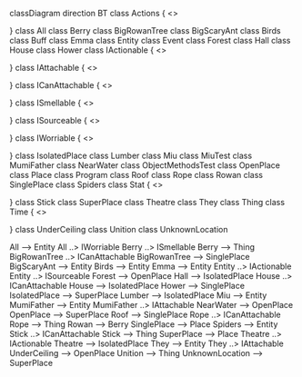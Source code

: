 classDiagram
direction BT
class Actions {
<<enumeration>>

}
class All
class Berry
class BigRowanTree
class BigScaryAnt
class Birds
class Buff
class Emma
class Entity
class Event
class Forest
class Hall
class House
class Hower
class IActionable {
<<Interface>>

}
class IAttachable {
<<Interface>>

}
class ICanAttachable {
<<Interface>>

}
class ISmellable {
<<Interface>>

}
class ISourceable {
<<Interface>>

}
class IWorriable {
<<Interface>>

}
class IsolatedPlace
class Lumber
class Miu
class MiuTest
class MumiFather
class NearWater
class ObjectMethodsTest
class OpenPlace
class Place
class Program
class Roof
class Rope
class Rowan
class SinglePlace
class Spiders
class Stat {
<<enumeration>>

}
class Stick
class SuperPlace
class Theatre
class They
class Thing
class Time {
<<enumeration>>

}
class UnderCeiling
class Unition
class UnknownLocation

All  -->  Entity 
All  ..>  IWorriable 
Berry  ..>  ISmellable 
Berry  -->  Thing 
BigRowanTree  ..>  ICanAttachable 
BigRowanTree  -->  SinglePlace 
BigScaryAnt  -->  Entity 
Birds  -->  Entity 
Emma  -->  Entity 
Entity  ..>  IActionable 
Entity  ..>  ISourceable 
Forest  -->  OpenPlace 
Hall  -->  IsolatedPlace 
House  ..>  ICanAttachable 
House  -->  IsolatedPlace 
Hower  -->  SinglePlace 
IsolatedPlace  -->  SuperPlace 
Lumber  -->  IsolatedPlace 
Miu  -->  Entity 
MumiFather  -->  Entity 
MumiFather  ..>  IAttachable 
NearWater  -->  OpenPlace 
OpenPlace  -->  SuperPlace 
Roof  -->  SinglePlace 
Rope  ..>  ICanAttachable 
Rope  -->  Thing 
Rowan  -->  Berry 
SinglePlace  -->  Place 
Spiders  -->  Entity 
Stick  ..>  ICanAttachable 
Stick  -->  Thing 
SuperPlace  -->  Place 
Theatre  ..>  IActionable 
Theatre  -->  IsolatedPlace 
They  -->  Entity 
They  ..>  IAttachable 
UnderCeiling  -->  OpenPlace 
Unition  -->  Thing 
UnknownLocation  -->  SuperPlace 
